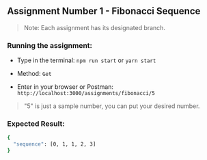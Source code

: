 ## Assignment Number 1 - Fibonacci Sequence
>Note: Each assignment has its designated branch.

### Running the assignment:
- Type in the terminal: `npm run start` or `yarn start`

- Method: `Get`

- Enter in your browser or Postman: `http://localhost:3000/assignments/fibonacci/5`

>"5" is just a sample number, you can put your desired number.

### Expected Result:

```bash
{ 
  "sequence": [0, 1, 1, 2, 3] 
}
